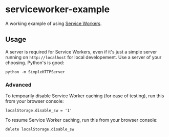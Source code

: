 # serviceworker-example

A working example of using [Service Workers](http://www.w3.org/TR/2015/WD-service-workers-20150205/).


## Usage

A server is required for Service Workers, even if it's just a simple server running on `http://localhost` for local developement. Use a server of your choosing. Python's is good:

	python -m SimpleHTTPServer


### Advanced

To tempoarily disable Service Worker caching (for ease of testing), run this from your browser console:

    localStorage.disable_sw = '1'

To resume Service Worker caching, run this from your browser console:

    delete localStorage.disable_sw
